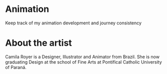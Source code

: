 # Animation
Keep track of my animation development and journey consistency

# About the artist
Camila Royer is a Designer, Illustrator and Animator from Brazil. She is now graduating Design at the school of Fine Arts at Pontifical Catholic University of Paraná.
